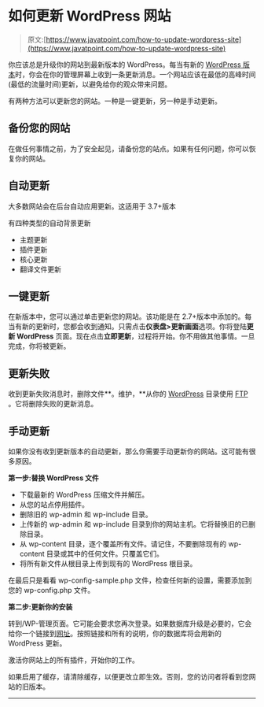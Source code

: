 # 如何更新 WordPress 网站

> 原文:[https://www.javatpoint.com/how-to-update-wordpress-site](https://www.javatpoint.com/how-to-update-wordpress-site)

你应该总是升级你的网站到最新版本的 WordPress。每当有新的 [WordPress 版本](https://www.javatpoint.com/wordpress-versions)时，你会在你的管理屏幕上收到一条更新消息。一个网站应该在最低的高峰时间(最低的流量时间)更新，以避免给你的观众带来问题。

有两种方法可以更新您的网站。一种是一键更新，另一种是手动更新。

## 备份您的网站

在做任何事情之前，为了安全起见，请备份您的站点。如果有任何问题，你可以恢复你的网站。

## 自动更新

大多数网站会在后台自动应用更新。这适用于 3.7+版本

有四种类型的自动背景更新

*   主题更新
*   插件更新
*   核心更新
*   翻译文件更新

## 一键更新

在新版本中，您可以通过单击更新您的网站。该功能是在 2.7+版本中添加的。每当有新的更新时，您都会收到通知。只需点击**仪表盘>更新画面**选项。你将登陆**更新 WordPress** 页面。现在点击**立即更新**，过程将开始。你不用做其他事情。一旦完成，你将被更新。

## 更新失败

收到更新失败消息时，删除文件**。维护，**从你的 [WordPress](https://www.javatpoint.com/wordpress-tutorial) 目录使用 [FTP](https://www.javatpoint.com/computer-network-ftp) 。它将删除失败的更新消息。

## 手动更新

如果你没有收到更新版本的自动更新，那么你需要手动更新你的网站。这可能有很多原因。

**第一步:替换 WordPress 文件**

*   下载最新的 WordPress 压缩文件并解压。
*   从您的站点停用插件。
*   删除旧的 wp-admin 和 wp-include 目录。
*   上传新的 wp-admin 和 wp-include 目录到你的网站主机。它将替换旧的已删除目录。
*   从 wp-content 目录，逐个覆盖所有文件。请记住，不要删除现有的 wp-content 目录或其中的任何文件。只覆盖它们。
*   将所有新文件从根目录上传到现有的 WordPress 根目录。

在最后只是看看 wp-config-sample.php 文件，检查任何新的设置，需要添加到您的 wp-config.php 文件。

**第二步:更新你的安装**

转到/WP-管理页面。它可能会要求您再次登录。如果数据库升级是必要的，它会给你一个链接到[网址](https://www.javatpoint.com/url-full-form)。按照链接和所有的说明，你的数据库将会用新的 WordPress 更新。

激活你网站上的所有插件，开始你的工作。

如果启用了缓存，请清除缓存，以便更改立即生效。否则，您的访问者将看到您网站的旧版本。

* * *